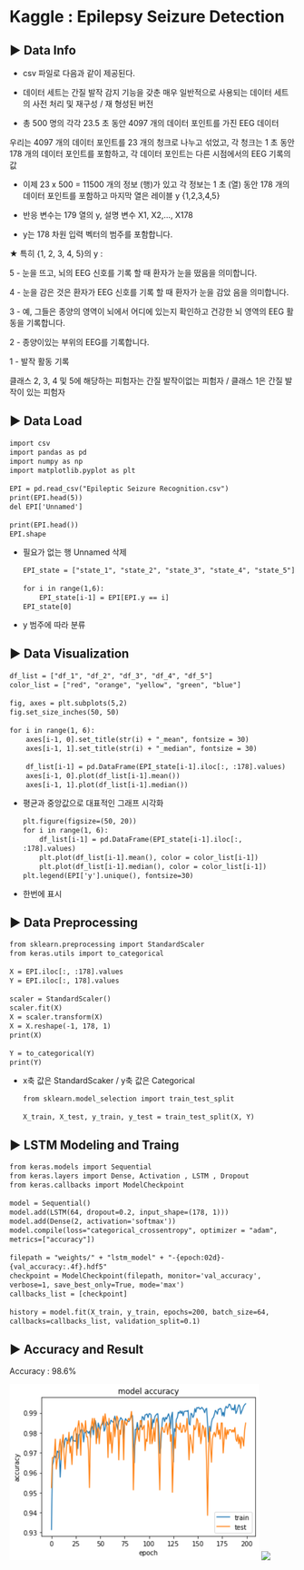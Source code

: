 # Kaggle : Epilepsy Seizure Detection

## ▶ Data Info
- csv 파일로 다음과 같이 제공된다.

- 데이터 세트는 간질 발작 감지 기능을 갖춘 매우 일반적으로 사용되는 데이터 세트의 사전 처리 및 재구성 / 재 형성된 버전

- 총 500 명의 각각 23.5 초 동안 4097 개의 데이터 포인트를 가진 EEG 데이터

우리는 4097 개의 데이터 포인트를 23 개의 청크로 나누고 섞었고, 각 청크는 1 초 동안 178 개의 데이터 포인트를 포함하고, 각 데이터 포인트는 다른 시점에서의 EEG 기록의 값

- 이제 23 x 500 = 11500 개의 정보 (행)가 있고 각 정보는 1 초 (열) 동안 178 개의 데이터 포인트를 포함하고 마지막 열은 레이블 y {1,2,3,4,5}

- 반응 변수는 179 열의 y, 설명 변수 X1, X2,…, X178 

- y는 178 차원 입력 벡터의 범주를 포함합니다. 


★ 특히 {1, 2, 3, 4, 5}의 y :

5 - 눈을 뜨고, 뇌의 EEG 신호를 기록 할 때 환자가 눈을 떴음을 의미합니다.

4 - 눈을 감은 것은 환자가 EEG 신호를 기록 할 때 환자가 눈을 감았 음을 의미합니다.

3 - 예, 그들은 종양의 영역이 뇌에서 어디에 있는지 확인하고 건강한 뇌 영역의 EEG 활동을 기록합니다.

2 - 종양이있는 부위의 EEG를 기록합니다.

1 - 발작 활동 기록

클래스 2, 3, 4 및 5에 해당하는 피험자는 간질 발작이없는 피험자 / 클래스 1은 간질 발작이 있는 피험자

## ▶ Data Load

    import csv
    import pandas as pd
    import numpy as np
    import matplotlib.pyplot as plt

    EPI = pd.read_csv("Epileptic Seizure Recognition.csv")
    print(EPI.head(5))
    del EPI['Unnamed']

    print(EPI.head())
    EPI.shape
    
- 필요가 없는 행 Unnamed 삭제
    
      EPI_state = ["state_1", "state_2", "state_3", "state_4", "state_5"]

      for i in range(1,6):
          EPI_state[i-1] = EPI[EPI.y == i]
      EPI_state[0]
      
- y 범주에 따라 분류

## ▶ Data Visualization
    df_list = ["df_1", "df_2", "df_3", "df_4", "df_5"]
    color_list = ["red", "orange", "yellow", "green", "blue"]

    fig, axes = plt.subplots(5,2)
    fig.set_size_inches(50, 50)

    for i in range(1, 6):
        axes[i-1, 0].set_title(str(i) + "_mean", fontsize = 30)
        axes[i-1, 1].set_title(str(i) + "_median", fontsize = 30)

        df_list[i-1] = pd.DataFrame(EPI_state[i-1].iloc[:, :178].values)
        axes[i-1, 0].plot(df_list[i-1].mean())
        axes[i-1, 1].plot(df_list[i-1].median())
- 평균과 중앙값으로 대표적인 그래프 시각화

      plt.figure(figsize=(50, 20))
      for i in range(1, 6):
          df_list[i-1] = pd.DataFrame(EPI_state[i-1].iloc[:, :178].values)
          plt.plot(df_list[i-1].mean(), color = color_list[i-1])
          plt.plot(df_list[i-1].median(), color = color_list[i-1])
      plt.legend(EPI['y'].unique(), fontsize=30)
- 한번에 표시
  
## ▶ Data Preprocessing
    from sklearn.preprocessing import StandardScaler
    from keras.utils import to_categorical

    X = EPI.iloc[:, :178].values
    Y = EPI.iloc[:, 178].values

    scaler = StandardScaler()
    scaler.fit(X)
    X = scaler.transform(X)
    X = X.reshape(-1, 178, 1)
    print(X)

    Y = to_categorical(Y)
    print(Y)
- x축 값은 StandardScaker / y축 값은 Categorical

      from sklearn.model_selection import train_test_split

      X_train, X_test, y_train, y_test = train_test_split(X, Y)
 
## ▶ LSTM Modeling and Traing
    from keras.models import Sequential
    from keras.layers import Dense, Activation , LSTM , Dropout
    from keras.callbacks import ModelCheckpoint

    model = Sequential()
    model.add(LSTM(64, dropout=0.2, input_shape=(178, 1)))
    model.add(Dense(2, activation='softmax'))
    model.compile(loss="categorical_crossentropy", optimizer = "adam", metrics=["accuracy"])

    filepath = "weights/" + "lstm_model" + "-{epoch:02d}-{val_accuracy:.4f}.hdf5"
    checkpoint = ModelCheckpoint(filepath, monitor='val_accuracy', verbose=1, save_best_only=True, mode='max')
    callbacks_list = [checkpoint]

    history = model.fit(X_train, y_train, epochs=200, batch_size=64, callbacks=callbacks_list, validation_split=0.1)
    
## ▶ Accuracy and Result
Accuracy : 98.6%

<img src="images/lstm_accuracy.PNG">

<img src="image/lstm_loss.PNG">

